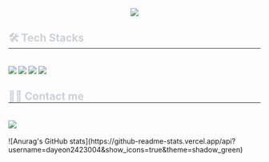 <div align= "center">
    <img src="https://capsule-render.vercel.app/api?type=waving&color=0:39a239,100:2f4b39&height=180&text=Hello,%20world!&animation=fadeIn&fontColor=cdf0cc&fontSize=70" />
    </div>
    <div style="text-align: left;">
    <h2 style="border-bottom: 1px solid #21262d; color: #c9d1d9;"> 🛠️ Tech Stacks </h2> <br> 
    <div style="margin: ; text-align: left;" "text-align: left;"> <img src="https://img.shields.io/badge/Java-007396?style=flat-square&logo=Java&logoColor=white">
          <img src="https://img.shields.io/badge/MySQL-4479A1?style=flat-square&logo=MySQL&logoColor=white">
          <img src="https://img.shields.io/badge/Python-3776AB?style=flat-square&logo=Python&logoColor=white">
          <img src="https://img.shields.io/badge/Notion-000000?style=flat-square&logo=Notion&logoColor=white">
          </div>
    </div>
    <div style="text-align: left;">
    <h2 style="border-bottom: 1px solid #21262d; color: #c9d1d9;"> 🧑‍💻 Contact me </h2> <br> 
    <div style="text-align: left;"> <a href=mailto:yean5383@gmail.com> <img src="https://img.shields.io/badge/Gmail-EA4335?style=flat-square&logo=Gmail&logoColor=white&link=mailto:yean5383@gmail.com"> </a>
          </div>  <br> 
    <div style="text-align: left;">  </div> 
    </div>
    ![Anurag's GitHub stats](https://github-readme-stats.vercel.app/api?username=dayeon2423004&show_icons=true&theme=shadow_green)
    

<!-- 
    1. readme는 마크다운 문법으로 작성되며, 이것은 렌더링 되지 않음.
    2. https://github.com/anuraghazra/github-readme-stats/blob/master/themes/README.md
    3. https://github-profile-readme-editor.netlify.app/secondstep
-->
